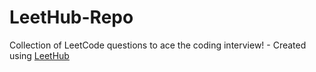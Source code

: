 # LeetHub-Repo
Collection of LeetCode questions to ace the coding interview! - Created using [LeetHub](https://github.com/QasimWani/LeetHub)
